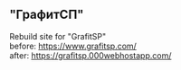 ## "ГрафитСП" <br>
Rebuild site for "GrafitSP" <br>
before: https://www.grafitsp.com/ <br>
after: https://grafitsp.000webhostapp.com/
